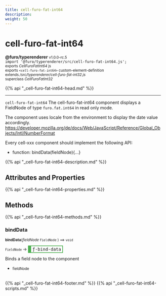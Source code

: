 ```yaml
---
title: cell-furo-fat-int64
description: 
weight: 50
---
```


# cell-furo-fat-int64
**@furo/typerenderer** <small>v1.0.0-rc.5</small>
<br>`import '@furo/typerenderer/src/cell-furo-fat-int64.js';`<small>
<br>exports *CellFuroFatInt64* js
<br>exports `<cell-furo-fat-int64>` custom-element-definition
<br>extends */src/typerenderer/cell-furo-fat-int32.js*
<br>superclass *CellFuroFatInt32*</small>

{{% api "_cell-furo-fat-int64-head.md" %}}

****

`cell-furo-fat-int64`
The cell-furo-fat-int64 component displays a FieldNode of type `furo.fat.int64` in read only mode.

The component uses locale from the environment to display the date value accordingly.
https://developer.mozilla.org/de/docs/Web/JavaScript/Reference/Global_Objects/Intl/NumberFormat

Every cell-xxx component should implement the following API:
- function: bindData(fieldNode){...}

{{% api "_cell-furo-fat-int64-description.md" %}}


## Attributes and Properties
{{% api "_cell-furo-fat-int64-properties.md" %}}






## Methods
{{% api "_cell-furo-fat-int64-methods.md" %}}



### **bindData**
<small>**bindData**(*fieldNode* `FieldNode` ) ⟹ `void`</small>

<small>`FieldNode` </small> →
<span  style="border-width:2px 2px 2px 10px; border-style: solid;border-color:  rgb(76, 175, 80);font-family:monospace; padding:2px 4px;">ƒ-bind-data</span>

Binds a field node to the component

- <small>fieldNode </small>
<br><br>





{{% api "_cell-furo-fat-int64-footer.md" %}}
{{% api "_cell-furo-fat-int64-scripts.md" %}}
